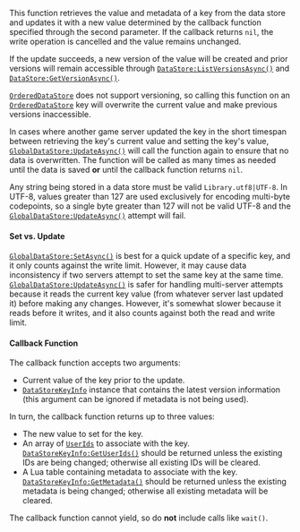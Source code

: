 This function retrieves the value and metadata of a key from the data
store and updates it with a new value determined by the callback function
specified through the second parameter. If the callback returns `nil`, the
write operation is cancelled and the value remains unchanged.

If the update succeeds, a new version of the value will be created and
prior versions will remain accessible through
[`DataStore:ListVersionsAsync()`](https://create.roblox.com/docs/reference/engine/classes/DataStore#ListVersionsAsync) and
[`DataStore:GetVersionAsync()`](https://create.roblox.com/docs/reference/engine/classes/DataStore#GetVersionAsync).

[`OrderedDataStore`](https://create.roblox.com/docs/reference/engine/classes/OrderedDataStore) does not support versioning, so calling this
function on an [`OrderedDataStore`](https://create.roblox.com/docs/reference/engine/classes/OrderedDataStore) key will overwrite the current
value and make previous versions inaccessible.

In cases where another game server updated the key in the short timespan
between retrieving the key's current value and setting the key's value,
[`GlobalDataStore:UpdateAsync()`](https://create.roblox.com/docs/reference/engine/classes/GlobalDataStore#UpdateAsync) will call the function again to
ensure that no data is overwritten. The function will be called as many
times as needed until the data is saved **or** until the callback function
returns `nil`.

Any string being stored in a data store must be valid
`Library.utf8|UTF-8`. In UTF-8, values greater than 127 are used
exclusively for encoding multi-byte codepoints, so a single byte greater
than 127 will not be valid UTF-8 and the
[`GlobalDataStore:UpdateAsync()`](https://create.roblox.com/docs/reference/engine/classes/GlobalDataStore#UpdateAsync) attempt will fail.
#### Set vs. Update

[`GlobalDataStore:SetAsync()`](https://create.roblox.com/docs/reference/engine/classes/GlobalDataStore#SetAsync) is best for a quick update of a
specific key, and it only counts against the write limit. However, it may
cause data inconsistency if two servers attempt to set the same key at the
same time. [`GlobalDataStore:UpdateAsync()`](https://create.roblox.com/docs/reference/engine/classes/GlobalDataStore#UpdateAsync) is safer for handling
multi-server attempts because it reads the current key value (from
whatever server last updated it) before making any changes. However, it's
somewhat slower because it reads before it writes, and it also counts
against both the read and write limit.
#### Callback Function

The callback function accepts two arguments:

- Current value of the key prior to the update.
- [`DataStoreKeyInfo`](https://create.roblox.com/docs/reference/engine/classes/DataStoreKeyInfo) instance that contains the latest version
information (this argument can be ignored if metadata is not being
used).

In turn, the callback function returns up to three values:

- The new value to set for the key.
- An array of [`UserIds`](https://create.roblox.com/docs/reference/engine/classes/Player#UserId) to associate with the key.
[`DataStoreKeyInfo:GetUserIds()`](https://create.roblox.com/docs/reference/engine/classes/DataStoreKeyInfo#GetUserIds) should be returned unless the
existing IDs are being changed; otherwise all existing IDs will be
cleared.
- A Lua table containing metadata to associate with the key.
[`DataStoreKeyInfo:GetMetadata()`](https://create.roblox.com/docs/reference/engine/classes/DataStoreKeyInfo#GetMetadata) should be returned unless the
existing metadata is being changed; otherwise all existing metadata will
be cleared.

The callback function cannot yield, so do **not** include calls like
`wait()`.